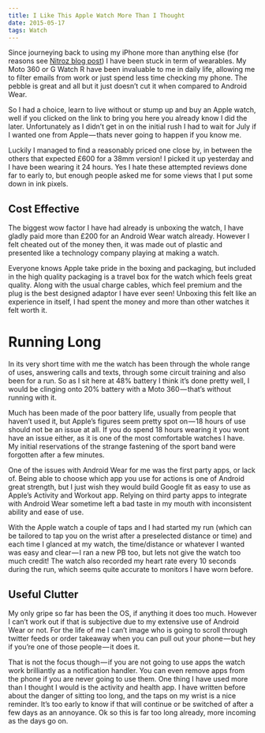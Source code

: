 ```yaml
---
title: I Like This Apple Watch More Than I Thought
date: 2015-05-17
tags: Watch
---
```

Since journeying back to using my iPhone more than anything else (for reasons see [Nitroz blog post][1]) I have been stuck in term of wearables. My Moto 360 or G Watch R have been invaluable to me in daily life, allowing me to filter emails from work or just spend less time checking my phone. The pebble is great and all but it just doesn’t cut it when compared to Android Wear.

So I had a choice, learn to live without or stump up and buy an Apple watch, well if you clicked on the link to bring you here you already know I did the later. Unfortunately as I didn’t get in on the initial rush I had to wait for July if I wanted one from Apple — thats never going to happen if you know me.

Luckily I managed to find a reasonably priced one close by, in between the others that expected £600 for a 38mm version! I picked it up yesterday and I have been wearing it 24 hours. Yes I hate these attempted reviews done far to early to, but enough people asked me for some views that I put some down in ink pixels.

## Cost Effective
The biggest wow factor I have had already is unboxing the watch, I have gladly paid more than £200 for an Android Wear watch already. However I felt cheated out of the money then, it was made out of plastic and presented like a technology company playing at making a watch.

Everyone knows Apple take pride in the boxing and packaging, but included in the high quality packaging is a travel box for the watch which feels great quality. Along with the usual charge cables, which feel premium and the plug is the best designed adaptor I have ever seen! Unboxing this felt like an experience in itself, I had spent the money and more than other watches it felt worth it.

# Running Long
In its very short time with me the watch has been through the whole range of uses, answering calls and texts, through some circuit training and also been for a run. So as I sit here at 48% battery I think it’s done pretty well, I would be clinging onto 20% battery with a Moto 360 — that’s without running with it.

Much has been made of the poor battery life, usually from people that haven’t used it, but Apple’s figures seem pretty spot on — 18 hours of use should not be an issue at all. If you do spend 18 hours wearing it you wont have an issue either, as it is one of the most comfortable watches I have. My initial reservations of the strange fastening of the sport band were forgotten after a few minutes.

One of the issues with Android Wear for me was the first party apps, or lack of. Being able to choose which app you use for actions is one of Android great strength, but I just wish they would build Google fit as easy to use as Apple’s Activity and Workout app. Relying on third party apps to integrate with Android Wear sometime left a bad taste in my mouth with inconsistent ability and ease of use.

With the Apple watch a couple of taps and I had started my run (which can be tailored to tap you on the wrist after a preselected distance or time) and each time I glanced at my watch, the time/distance or whatever I wanted was easy and clear — I ran a new PB too, but lets not give the watch too much credit! The watch also recorded my heart rate every 10 seconds during the run, which seems quite accurate to monitors I have worn before.

## Useful Clutter
My only gripe so far has been the OS, if anything it does too much. However I can’t work out if that is subjective due to my extensive use of Android Wear or not. For the life of me I can’t image who is going to scroll through twitter feeds or order takeaway when you can pull out your phone — but hey if you’re one of those people — it does it.

That is not the focus though — if you are not going to use apps the watch work brilliantly as a notification handler. You can even remove apps from the phone if you are never going to use them. One thing I have used more than I thought I would is the activity and health app. I have written before about the danger of sitting too long, and the taps on my wrist is a nice reminder. It’s too early to know if that will continue or be switched of after a few days as an annoyance.
Ok so this is far too long already, more incoming as the days go on.

[1]:	http://www.kurtcolbeck.com/news/2015/2/8/why-i-always-go-back-to-an-iphone
